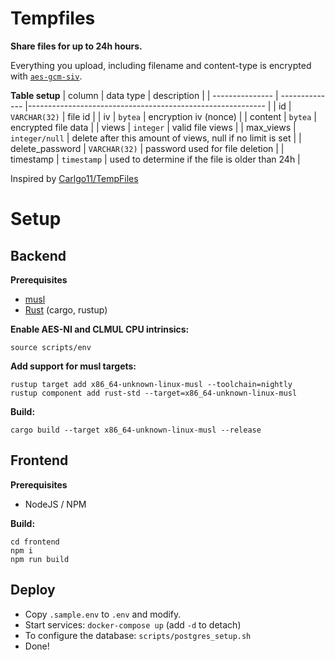 # Tempfiles

**Share files for up to 24h hours.**

Everything you upload, including filename and content-type is encrypted with [`aes-gcm-siv`](https://en.wikipedia.org/wiki/AES-GCM-SIV).

**Table setup**
| column          | data type      | description                                                |
| --------------- | -------------- |----------------------------------------------------------- |
| id              | `VARCHAR(32)`  | file id                                                    |
| iv              | `bytea`        | encryption iv (nonce)                                      |
| content         | `bytea`        | encrypted file data                                        |
| views           | `integer`      | valid file views                                           |
| max_views       | `integer/null` | delete after this amount of views, null if no limit is set |
| delete_password | `VARCHAR(32)`  | password used for file deletion                            |
| timestamp       | `timestamp`    | used to determine if the file is older than 24h            |

Inspired by [Carlgo11/TempFiles](https://github.com/carlgo11/TempFiles)

# Setup

## Backend

**Prerequisites**
* [musl](https://musl.libc.org/)
* [Rust](https://www.rust-lang.org/) (cargo, rustup)

**Enable AES-NI and CLMUL CPU intrinsics:**
```terminal
source scripts/env
```

**Add support for musl targets:**
```terminal
rustup target add x86_64-unknown-linux-musl --toolchain=nightly
rustup component add rust-std --target=x86_64-unknown-linux-musl
```

**Build:**
```terminal
cargo build --target x86_64-unknown-linux-musl --release
```

## Frontend

**Prerequisites**
* NodeJS / NPM

**Build:**
```terminal
cd frontend
npm i
npm run build
```

## Deploy

* Copy `.sample.env` to `.env` and modify.
* Start services: `docker-compose up` (add `-d` to detach)
* To configure the database: `scripts/postgres_setup.sh`
* Done!
